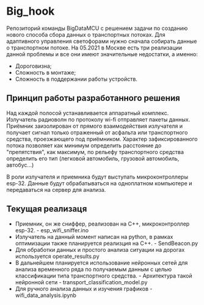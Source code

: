 # Big_hook

Репозиторий команды BigDataMCU с решением задачи по созданию нового способа сбора данных о транспортных потоках.
Для адаптивного управления светофорами нужно сначала собирать данные о транспортном потоке. На 05.2021 в Москве есть три реализации данной проблемы и все они имеют значительные недостатки, а именно:
- Дороговизна;
- Сложность в монтаже;
- Сложность в поддержании работы устройств.

## Принцип работы разработанного решения

Над каждой полосой устанавливается аппаратный комплекс. Излучатель радиоволн по протоколу wi-fi отправляет пакеты данных. Приёмник заизолирован от прямого взаимодействия излучателя и получает сигнал только отраженный от асфальта или транспортного средства, проезжающего под приёмником. Характер зафиксированного потока позволяет как минимум определить расстояние до "препятствия", как максимум, по рельефу транспортного средства определить его тип (легковой автомобиль, грузовой автомобиль, автобус...)

В роли излучателя и приемника будут выступать микроконтроллеры esp-32. Данные будут обрабатываться на одноплатном компьютере и передаваться на сервер для анализа.

## Текущая реализаця

- Приемник, он же сниффер, реализован на С++, микроконтроллер esp-32. - esp_wifi_sniffer.ino
- Излучатель на данный момент написан на python, в рамках оптимизации также планируется реализция на C++. - SendBeacon.py
- Для обработки данных и простого анализа ситуации на дорогах используется operate_results.py
- В дальнейшем планируется использование нейронных сетей для анализа временного ряда по получаемым данным с целью классификации типа транспортного средства. - Архитектура такой нейронной сети - transport_classification_model.py
- Для ручного анализа данных и изучения графиков - wifi_data_analysis.ipynb

